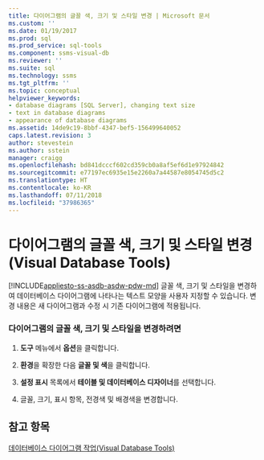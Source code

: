 ```yaml
---
title: 다이어그램의 글꼴 색, 크기 및 스타일 변경 | Microsoft 문서
ms.custom: ''
ms.date: 01/19/2017
ms.prod: sql
ms.prod_service: sql-tools
ms.component: ssms-visual-db
ms.reviewer: ''
ms.suite: sql
ms.technology: ssms
ms.tgt_pltfrm: ''
ms.topic: conceptual
helpviewer_keywords:
- database diagrams [SQL Server], changing text size
- text in database diagrams
- appearance of database diagrams
ms.assetid: 14de9c19-8bbf-4347-bef5-156499640052
caps.latest.revision: 3
author: stevestein
ms.author: sstein
manager: craigg
ms.openlocfilehash: bd841dcccf602cd359cb0a8af5ef6d1e97924842
ms.sourcegitcommit: e77197ec6935e15e2260a7a44587e8054745d5c2
ms.translationtype: HT
ms.contentlocale: ko-KR
ms.lasthandoff: 07/11/2018
ms.locfileid: "37986365"
---
```

# <a name="change-the-font-color-size-and-style-in-diagrams-visual-database-tools"></a>다이어그램의 글꼴 색, 크기 및 스타일 변경(Visual Database Tools)
[!INCLUDE[appliesto-ss-asdb-asdw-pdw-md](../../includes/appliesto-ss-asdb-asdw-pdw-md.md)]
글꼴 색, 크기 및 스타일을 변경하여 데이터베이스 다이어그램에 나타나는 텍스트 모양을 사용자 지정할 수 있습니다. 변경 내용은 새 다이어그램과 수정 시 기존 다이어그램에 적용됩니다.  
  
### <a name="to-change-the-font-color-size-and-style-in-diagrams"></a>다이어그램의 글꼴 색, 크기 및 스타일을 변경하려면  
  
1.  **도구** 메뉴에서 **옵션**을 클릭합니다.  
  
2.  **환경**을 확장한 다음 **글꼴 및 색**을 클릭합니다.  
  
3.  **설정 표시** 목록에서 **테이블 및 데이터베이스 디자이너**를 선택합니다.  
  
4.  글꼴, 크기, 표시 항목, 전경색 및 배경색을 변경합니다.  
  
## <a name="see-also"></a>참고 항목  
[데이터베이스 다이어그램 작업&#40;Visual Database Tools&#41;](../../ssms/visual-db-tools/work-with-database-diagrams-visual-database-tools.md)  
  
